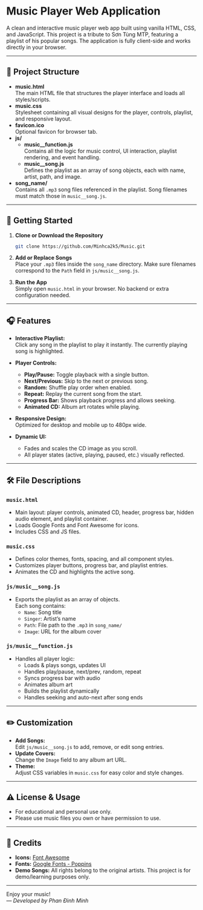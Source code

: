 # Music Player Web Application

A clean and interactive music player web app built using vanilla HTML, CSS, and JavaScript. This project is a tribute to Sơn Tùng MTP, featuring a playlist of his popular songs. The application is fully client-side and works directly in your browser.

---

## 📂 Project Structure

- **music.html**  
  The main HTML file that structures the player interface and loads all styles/scripts.
- **music.css**  
  Stylesheet containing all visual designs for the player, controls, playlist, and responsive layout.
- **favicon.ico**  
  Optional favicon for browser tab.
- **js/**
  - **music__function.js**  
    Contains all the logic for music control, UI interaction, playlist rendering, and event handling.
  - **music__song.js**  
    Defines the playlist as an array of song objects, each with name, artist, path, and image.
- **song_name/**  
  Contains all `.mp3` song files referenced in the playlist. Song filenames must match those in `music__song.js`.

---

## 🚀 Getting Started

1. **Clone or Download the Repository**
   ```bash
   git clone https://github.com/Minhca2k5/Music.git
   ```
2. **Add or Replace Songs**  
   Place your `.mp3` files inside the `song_name` directory. Make sure filenames correspond to the `Path` field in `js/music__song.js`.

3. **Run the App**  
   Simply open `music.html` in your browser. No backend or extra configuration needed.

---

## 🎧 Features

- **Interactive Playlist:**  
  Click any song in the playlist to play it instantly. The currently playing song is highlighted.

- **Player Controls:**  
  - **Play/Pause:** Toggle playback with a single button.
  - **Next/Previous:** Skip to the next or previous song.
  - **Random:** Shuffle play order when enabled.
  - **Repeat:** Replay the current song from the start.
  - **Progress Bar:** Shows playback progress and allows seeking.
  - **Animated CD:** Album art rotates while playing.

- **Responsive Design:**  
  Optimized for desktop and mobile up to 480px wide.

- **Dynamic UI:**  
  - Fades and scales the CD image as you scroll.
  - All player states (active, playing, paused, etc.) visually reflected.

---

## 🛠️ File Descriptions

### `music.html`
- Main layout: player controls, animated CD, header, progress bar, hidden audio element, and playlist container.
- Loads Google Fonts and Font Awesome for icons.
- Includes CSS and JS files.

### `music.css`
- Defines color themes, fonts, spacing, and all component styles.
- Customizes player buttons, progress bar, and playlist entries.
- Animates the CD and highlights the active song.

### `js/music__song.js`
- Exports the playlist as an array of objects.  
  Each song contains:
  - `Name`: Song title
  - `Singer`: Artist’s name
  - `Path`: File path to the `.mp3` in `song_name/`
  - `Image`: URL for the album cover

### `js/music__function.js`
- Handles all player logic:
  - Loads & plays songs, updates UI
  - Handles play/pause, next/prev, random, repeat
  - Syncs progress bar with audio
  - Animates album art
  - Builds the playlist dynamically
  - Handles seeking and auto-next after song ends

---

## ✏️ Customization

- **Add Songs:**  
  Edit `js/music__song.js` to add, remove, or edit song entries.
- **Update Covers:**  
  Change the `Image` field to any album art URL.
- **Theme:**  
  Adjust CSS variables in `music.css` for easy color and style changes.

---

## ⚠️ License & Usage

- For educational and personal use only.  
- Please use music files you own or have permission to use.

---

## 🙏 Credits

- **Icons:** [Font Awesome](https://fontawesome.com/)
- **Fonts:** [Google Fonts - Poppins](https://fonts.google.com/specimen/Poppins)
- **Demo Songs:** All rights belong to the original artists. This project is for demo/learning purposes only.

---

Enjoy your music!  
*— Developed by Phan Đình Minh*
